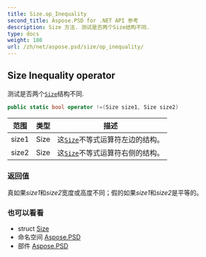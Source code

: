```yaml
---
title: Size.op_Inequality
second_title: Aspose.PSD for .NET API 参考
description: Size 方法. 测试是否两个Size结构不同.
type: docs
weight: 180
url: /zh/net/aspose.psd/size/op_inequality/
---
```

## Size Inequality operator

测试是否两个[`Size`](../)结构不同.

```csharp
public static bool operator !=(Size size1, Size size2)
```

| 范围 | 类型 | 描述 |
| --- | --- | --- |
| size1 | Size | 这[`Size`](../)不等式运算符左边的结构。 |
| size2 | Size | 这[`Size`](../)不等式运算符右侧的结构。 |

### 返回值

真如果*size1*和*size2*宽度或高度不同；假的如果*size1*和*size2*是平等的。

### 也可以看看

* struct [Size](../)
* 命名空间 [Aspose.PSD](../../size/)
* 部件 [Aspose.PSD](../../../)


